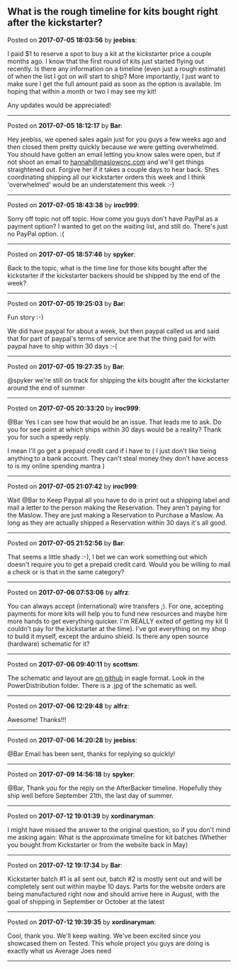 ## What is the rough timeline for kits bought right after the kickstarter?
Posted on **2017-07-05 18:03:56** by **jeebiss**:

I paid $1 to reserve a spot to buy a kit at the kickstarter price a couple months ago. I know that the first round of kits just started flying out recently. Is there any information on a timeline (even just a rough estimate) of when the list I got on will start to ship? More importantly, I just want to make sure I get the full amount paid as soon as the option is available. Im hoping that within a month or two I may see my kit!

Any updates would be appreciated!

---

Posted on **2017-07-05 18:12:17** by **Bar**:

Hey jeebiss, we opened sales again just for you guys a few weeks ago and then closed them pretty quickly because we were getting overwhelmed. You should have gotten an email letting you know sales were open, but if not shoot an email to hannah@maslowcnc.com and we'll get things straightened out. Forgive her if it takes a couple days to hear back. Shes coordinating shipping all our kickstarter orders this week and I think 'overwhelmed' would be an understatement this week :-)

---

Posted on **2017-07-05 18:43:38** by **iroc999**:

Sorry off topic  not off topic. How come you guys don't have PayPal as a payment option? I wanted to get on the waiting list, and still do. There's just no PayPal option. :(

---

Posted on **2017-07-05 18:57:46** by **spyker**:

Back to the topic, what is the time line for those kits bought after the kickstarter if the kickstarter backers should be shipped by the end of the week?

---

Posted on **2017-07-05 19:25:03** by **Bar**:

Fun story :-) 

We did have paypal for about a week, but then paypal called us and said that for part of paypal's terms of service are that the thing paid for with paypal have to ship within 30 days :-(

---

Posted on **2017-07-05 19:27:35** by **Bar**:

@spyker we're still on track for shipping the kits bought after the kickstarter around the end of summer

---

Posted on **2017-07-05 20:33:20** by **iroc999**:

@Bar Yes I can see how that would be an issue. That leads me to ask. Do you for see point at which ships within 30 days would be a reality? Thank you for such a speedy reply.

I mean I'll go get a prepaid credit card if i have to ( I just don't like tieing anything to a bank account. They can't steal money they don't have access to is my online spending mantra )

---

Posted on **2017-07-05 21:07:42** by **iroc999**:

Wait @Bar to Keep Paypal all you have to do is print out a shipping label and mail a letter to the person making the Reservation. They aren't paying for the Maslow. They are just making a Reservation to Purchase a Maslow. As long as they are actually shipped a Reservation within 30 days it's all good.

---

Posted on **2017-07-05 21:52:56** by **Bar**:

That seems a little shady :-), I bet we can work something out which doesn't require you to get a prepaid credit card. Would you be willing to mail a check or is that in the same category?

---

Posted on **2017-07-06 07:53:06** by **alfrz**:

You can always accept (international) wire transfers ;). For one, accepting payments for more kits will help you to fund new resources and maybe hire more hands to get everything quicker.
I'm REALLY exited of getting my kit (I couldn't pay for the kickstarter at the time). I've got everything on my shop to build it myself, except the arduino shield. Is there any open source (hardware) schematic for it?

---

Posted on **2017-07-06 09:40:11** by **scottsm**:

The schematic and layout are [on github](https://github.com/MaslowCNC/Electronics) in eagle format. Look in the PowerDistribution folder. There is a .jpg of the schematic as well.

---

Posted on **2017-07-06 12:29:48** by **alfrz**:

Awesome! Thanks!!!

---

Posted on **2017-07-06 14:20:28** by **jeebiss**:

@Bar Email has been sent, thanks for replying so quickly!

---

Posted on **2017-07-09 14:56:18** by **spyker**:

@Bar, Thank you for the reply on the AfterBacker timeline. Hopefully they ship well before September 21th, the last day of summer.

---

Posted on **2017-07-12 19:01:39** by **xordinaryman**:

I might have missed the answer to the original question; so if you don't mind me asking again:
What is the approximate timeline for kit batches (Whether you bought from Kickstarter or from the website back in May)

---

Posted on **2017-07-12 19:17:34** by **Bar**:

Kickstarter batch #1 is all sent out, batch #2 is mostly sent out and will be completely sent out within maybe 10 days. Parts for the website orders are being manufactured right now and should arrive here in August, with the goal of shipping in September or October at the latest

---

Posted on **2017-07-12 19:39:35** by **xordinaryman**:

Cool, thank you. We'll keep waiting. We've been excited since you showcased them on Tested. This whole project you guys are doing is exactly what us Average Joes need

---

